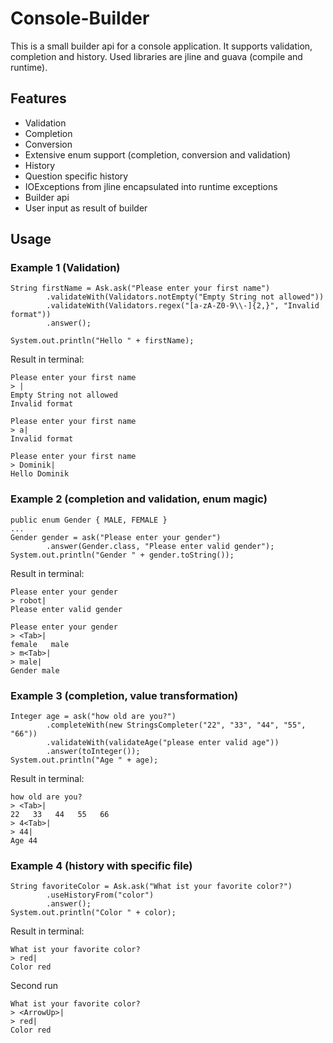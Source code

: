 # Console-Builder

This is a small builder api for a console application. It supports validation, completion and history. Used libraries are jline and guava (compile and runtime).

## Features
* Validation
* Completion
* Conversion                                                  
* Extensive enum support (completion, conversion and validation)
* History
* Question specific history                                   
* IOExceptions from jline encapsulated into runtime exceptions
* Builder api
* User input as result of builder

## Usage

### Example 1 (Validation)
    
    String firstName = Ask.ask("Please enter your first name")
            .validateWith(Validators.notEmpty("Empty String not allowed"))
            .validateWith(Validators.regex("[a-zA-Z0-9\\-]{2,}", "Invalid format"))
            .answer();
            
    System.out.println("Hello " + firstName);
    
Result in terminal: 
    
    Please enter your first name
    > |
    Empty String not allowed
    Invalid format
                      
    Please enter your first name
    > a|
    Invalid format  
                      
    Please enter your first name
    > Dominik|
    Hello Dominik
    
### Example 2 (completion and validation, enum magic)
              
    public enum Gender { MALE, FEMALE }
    ...                                
    Gender gender = ask("Please enter your gender")
            .answer(Gender.class, "Please enter valid gender");
    System.out.println("Gender " + gender.toString());  
    
Result in terminal: 

    Please enter your gender     
    > robot|
    Please enter valid gender
    
    Please enter your gender
    > <Tab>|
    female   male 
    > m<Tab>| 
    > male|
    Gender male

### Example 3 (completion, value transformation)
                                                    
    Integer age = ask("how old are you?")
            .completeWith(new StringsCompleter("22", "33", "44", "55", "66"))
            .validateWith(validateAge("please enter valid age"))
            .answer(toInteger());          
    System.out.println("Age " + age);  
    
    
Result in terminal: 

    how old are you?
    > <Tab>|
    22   33   44   55   66   
    > 4<Tab>|
    > 44|
    Age 44
    
    
### Example 4 (history with specific file)
    
    String favoriteColor = Ask.ask("What ist your favorite color?")
            .useHistoryFrom("color")
            .answer();                                   
    System.out.println("Color " + color); 
    
Result in terminal: 

    What ist your favorite color?
    > red|
    Color red
    
Second run

    What ist your favorite color?
    > <ArrowUp>|
    > red|     
    Color red
    
        